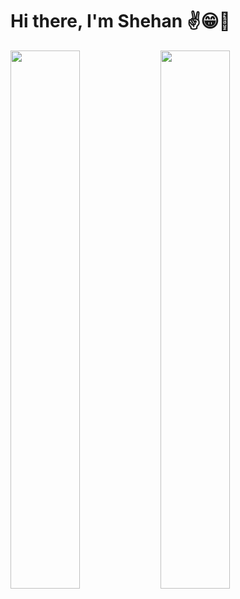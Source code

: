 # Hi there, I'm Shehan ✌️😁🚀

<img align="left" width="47%" hight=40px src="https://github-readme-stats.vercel.app/api?username=shehandilusanka97&show_icons=true&theme=radical"/>

<img align="left"  width="47%"  hight=40px src="https://github-readme-stats.vercel.app/api/top-langs/?username=shehandilusanka97&layout=compact"/>

